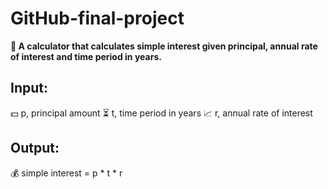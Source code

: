 # GitHub-final-project
**🧮 A calculator that calculates simple interest given principal, annual rate of interest and time period in years.**
## Input:
💵 p, principal amount
⏳ t, time period in years
📈 r, annual rate of interest
## Output:
💰 simple interest = p * t * r

